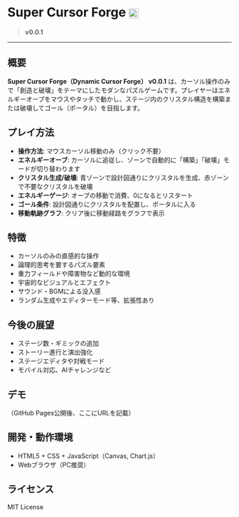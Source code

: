 # Super Cursor Forge <img src="https://img.shields.io/badge/version-v0.0.1-blue" alt="version" height="22" style="vertical-align:middle;">

> **v0.0.1**

---

## 概要

**Super Cursor Forge（Dynamic Cursor Forge） v0.0.1** は、カーソル操作のみで「創造と破壊」をテーマにしたモダンなパズルゲームです。プレイヤーはエネルギーオーブをマウスやタッチで動かし、ステージ内のクリスタル構造を構築または破壊してゴール（ポータル）を目指します。

## プレイ方法

- **操作方法**: マウスカーソル移動のみ（クリック不要）
- **エネルギーオーブ**: カーソルに追従し、ゾーンで自動的に「構築」「破壊」モードが切り替わります
- **クリスタル生成/破壊**: 青ゾーンで設計図通りにクリスタルを生成、赤ゾーンで不要なクリスタルを破壊
- **エネルギーゲージ**: オーブの移動で消費、0になるとリスタート
- **ゴール条件**: 設計図通りにクリスタルを配置し、ポータルに入る
- **移動軌跡グラフ**: クリア後に移動経路をグラフで表示

## 特徴

- カーソルのみの直感的な操作
- 論理的思考を要するパズル要素
- 重力フィールドや障害物など動的な環境
- 宇宙的なビジュアルとエフェクト
- サウンド・BGMによる没入感
- ランダム生成やエディターモード等、拡張性あり

## 今後の展望

- ステージ数・ギミックの追加
- ストーリー進行と演出強化
- ステージエディタや対戦モード
- モバイル対応、AIチャレンジなど

## デモ

（GitHub Pages公開後、ここにURLを記載）

## 開発・動作環境
- HTML5 + CSS + JavaScript（Canvas, Chart.js）
- Webブラウザ（PC推奨）

## ライセンス
MIT License
